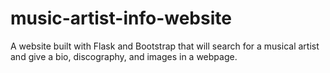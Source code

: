 # music-artist-info-website
 A website built with Flask and Bootstrap that will search for a musical artist and give a bio, discography, and images in a webpage.
